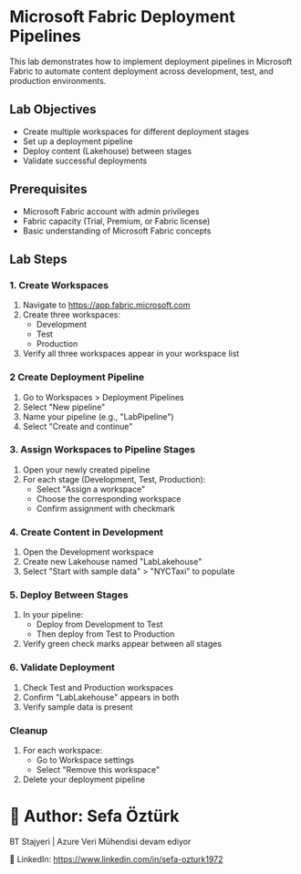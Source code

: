 # Microsoft Fabric Deployment Pipelines 

This lab demonstrates how to implement deployment pipelines in Microsoft Fabric to automate content deployment across development, test, and production environments.

## Lab Objectives

- Create multiple workspaces for different deployment stages
- Set up a deployment pipeline
- Deploy content (Lakehouse) between stages
- Validate successful deployments

## Prerequisites

- Microsoft Fabric account with admin privileges
- Fabric capacity (Trial, Premium, or Fabric license)
- Basic understanding of Microsoft Fabric concepts

## Lab Steps

### 1. Create Workspaces

1. Navigate to https://app.fabric.microsoft.com
2. Create three workspaces:
   - Development
   - Test
   - Production
3. Verify all three workspaces appear in your workspace list

### 2 Create Deployment Pipeline

1. Go to Workspaces > Deployment Pipelines
2. Select "New pipeline"
3. Name your pipeline (e.g., "LabPipeline")
4. Select "Create and continue"

### 3. Assign Workspaces to Pipeline Stages

1. Open your newly created pipeline
2. For each stage (Development, Test, Production):
   - Select "Assign a workspace"
   - Choose the corresponding workspace
   - Confirm assignment with checkmark

### 4. Create Content in Development

1. Open the Development workspace
2. Create new Lakehouse named "LabLakehouse"
3. Select "Start with sample data" > "NYCTaxi" to populate

### 5. Deploy Between Stages

1. In your pipeline:
   - Deploy from Development to Test
   - Then deploy from Test to Production
2. Verify green check marks appear between all stages

### 6. Validate Deployment

1. Check Test and Production workspaces
2. Confirm "LabLakehouse" appears in both
3. Verify sample data is present

### Cleanup

1. For each workspace:
   - Go to Workspace settings
   - Select "Remove this workspace"
2. Delete your deployment pipeline
   
# 👤 Author: Sefa Öztürk

BT Stajyeri | Azure Veri Mühendisi devam ediyor

📇 LinkedIn: https://www.linkedin.com/in/sefa-ozturk1972
